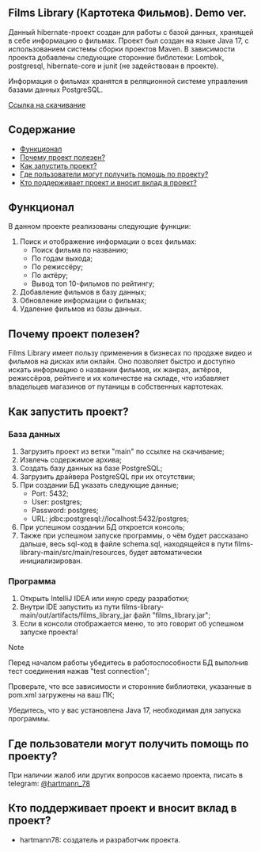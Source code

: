 Films Library (Картотека Фильмов). Demo ver.
---
Данный hibernate-проект создан для работы с базой данных, хранящей в себе информацию о фильмах. 
Проект был создан на языке Java 17, с использованием системы сборки проектов Maven. 
В зависимости проекта добавлены следующие сторонние библотеки: Lombok, postgresql, hibernate-core и junit (не задействован в проекте).

Информация о фильмах хранятся в реляционной системе управления базами данных PostgreSQL.

[Ссылка на скачивание](https://github.com/hartmann78/films-library/archive/refs/heads/main.zip)


## Содержание

- [Функционал](#функционал)
- [Почему проект полезен?](#почему-проект-полезен)
- [Как запустить проект?](#как-запустить-проект)
- [Где пользователи могут получить помощь по проекту?](#где-пользователи-могут-получить-помощь-по-проекту)
- [Кто поддерживает проект и вносит вклад в проект?](#кто-поддерживает-проект-и-вносит-вклад-в-проект)

## Функционал

В данном проекте реализованы следующие функции:
1) Поиск и отображение информации о всех фильмах:
   - Поиск фильма по названию;
   - По годам выхода;
   - По режиссёру;
   - По актёру;
   - Вывод топ 10-фильмов по рейтингу;
2) Добавление фильмов в базу данных;
3) Обновление информации о фильмах;
4) Удаление фильмов из базы данных.

## Почему проект полезен?

Films Library имеет пользу применения в бизнесах по продаже видео и фильмов на дисках или онлайн. 
Оно позволяет быстро и доступно искать информацию о названии фильмов, их жанрах, актёров, режиссёров, рейтинге и их количестве на складе, что избавляет владельцев магазинов от путаницы в собственных картотеках.

## Как запустить проект?
### База данных
1. Загрузить проект из ветки "main" по ссылке на скачивание;
2. Извлечь содержимое архива;
3. Создать базу данных на базе PostgreSQL;
4. Загрузить драйвера PostgreSQL при их отсутствии;
5. При создании БД указать следующие данные;
   - Port: 5432;
   - User: postgres;
   - Password: postgres;
   - URL: jdbc:postgresql://localhost:5432/postgres;
6. При успешном создании БД откроется консоль;
7. Также при успешном запуске программы, о чём будет рассказано дальше, весь sql-код в файле schema.sql, находящейся в пути films-library-main/src/main/resources, будет автоматически инициализирован.
### Программа
1. Открыть IntelliJ IDEA или иную среду разработки;
2. Внутри IDE запустить из пути films-library-main/out/artifacts/films_library_jar файл "films_library.jar";
3. Если в консоли отображается меню, то это говорит об успешном запуске проекта!

> [!NOTE]
> Перед началом работы убедитесь в работоспособности БД выполнив тест соединения нажав "test connection";
> 
> Проверьте, что все зависимости и сторонние библиотеки, указанные в pom.xml загружены на ваш ПК;
> 
> Убедитесь, что у вас установлена Java 17, необходимая для запуска программы.

## Где пользователи могут получить помощь по проекту?

При наличии жалоб или других вопросов касаемо проекта, писать в telegram: [@hartmann_78](https://t.me/hartmann_78)

## Кто поддерживает проект и вносит вклад в проект?

- hartmann78: создатель и разработчик проекта.
